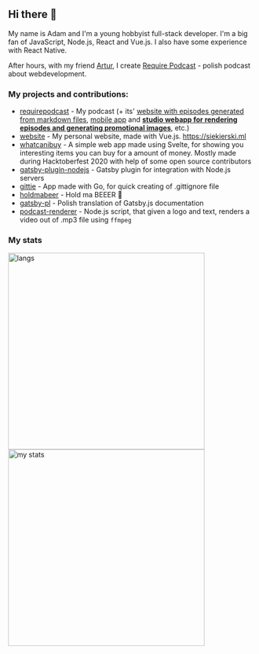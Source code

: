 ## Hi there 👋

My name is Adam and I'm a young hobbyist full-stack developer. I'm a big fan of JavaScript, Node.js, React and Vue.js. I also have some experience with React Native.

After hours, with my friend [Artur](https://github.com/datejer), I create [Require Podcast](https://require.podcast.gq) - polish podcast about webdevelopment. 

### My projects and contributions:

- [requirepodcast](https://github.com/requirepodcast) - My podcast (+ its' [website with episodes generated from markdown files](https://github.com/requirepodcast/website), [mobile app](https://github.com/requirepodcast/app) and [**studio webapp for rendering episodes and generating promotional images**](https://github.com/requirepodcast/studio), etc.)
- [website](https://github.com/AdamSiekierski/website) - My personal website, made with Vue.js. https://siekierski.ml
- [whatcanibuy](https://github.com/AdamSiekierski/whatcanibuy) - A simple web app made using Svelte, for showing you interesting items you can buy for a amount of money. Mostly made during Hacktoberfest 2020 with help of some open source contributors
- [gatsby-plugin-nodejs](https://github.com/AdamSiekierski/gatsby-plugin-nodejs) - Gatsby plugin for integration with Node.js servers
- [gittie](https://github.com/AdamSiekierski/gittie) - App made with Go, for quick creating of .gittignore file
- [holdmabeer](https://github.com/AdamSiekierski/holdmabeer) - Hold ma BEEER 🍺
- [gatsby-pl](https://github.com/gatsbyjs/gatsby-pl) - Polish translation of Gatsby.js documentation
- [podcast-renderer](https://github.com/AdamSiekierski/podcast-renderer) - Node.js script, that given a logo and text, renders a video out of .mp3 file using `ffmpeg`

### My stats

<p align="left">
  <img src="https://github-readme-stats.vercel.app/api/top-langs/?username=AdamSiekierski&layout=compact" width="400" alt="langs" />
    <br />
  <img src="https://github-readme-stats.vercel.app/api?username=AdamSiekierski&count_private=true&show_icons=true" width="400" alt="my stats" />
</p>
